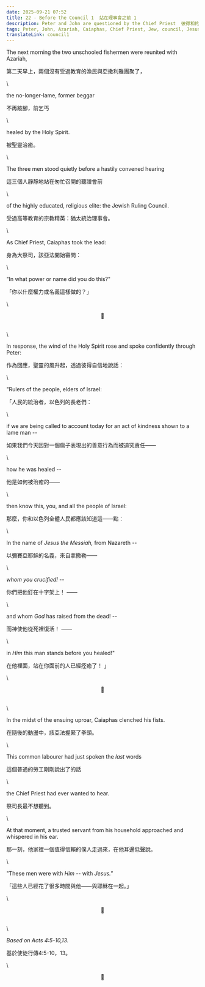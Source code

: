 ```yaml
---
date: 2025-09-21 07:52
title: 22 - Before the Council 1  站在理事會之前 1
description: Peter and John are questioned by the Chief Priest  彼得和約翰被首席牧師審問
tags: Peter, John, Azariah, Caiaphas, Chief Priest, Jew, council, Jesus
translateLink: council1
---
```


The next morning the two unschooled fishermen were reunited with Azariah, 

第二天早上，兩個沒有受過教育的漁民與亞撒利雅團聚了，

\

the no-longer-lame, former beggar 

不再跛腳，前乞丐

\

healed by the Holy Spirit.

被聖靈治癒。

\

The three men stood quietly before a hastily convened hearing 

這三個人靜靜地站在匆忙召開的聽證會前

\

of the highly educated, religious elite: the Jewish Ruling Council.

受過高等教育的宗教精英：猶太統治理事會。

\

As Chief Priest, Caiaphas took the lead: 

身為大祭司，該亞法開始審問：

\

"In what power or name did you do this?"

「你以什麼權力或名義這樣做的？」

\

<center>💠</center>

\
\

In response, the wind of the Holy Spirit rose and spoke confidently through Peter:

作為回應，聖靈的風升起，透過彼得自信地說話：

\

"Rulers of the people, elders of Israel:

「人民的統治者，以色列的長老們：

\

if we are being called to account today for an act of kindness shown to a lame man -- 

如果我們今天因對一個瘸子表現出的善意行為而被追究責任——

\

how he was healed --

他是如何被治癒的——

\

then know this, you, and all the people of Israel: 

那麼，你和以色列全體人民都應該知道這——點：

\

In the name of *Jesus the Messiah,* from Nazareth --

以彌賽亞耶穌的名義，來自拿撒勒——

\

*whom you crucified! --*

你們把他釘在十字架上！ ——

\

and whom *God* has raised from the dead! --

而神使他從死裡復活！ ——

\

in *Him* this man stands before you healed!"

在他裡面，站在你面前的人已經痊癒了！ 」

\

<center>💠</center>

\
\

In the midst of the ensuing uproar, Caiaphas clenched his fists.

在隨後的動盪中，該亞法握緊了拳頭。

\

This common labourer had just spoken the *last* words 

這個普通的勞工剛剛說出了的話

\

the Chief Priest had ever wanted to hear.

祭司長最不想聽到。

\

At that moment, a trusted servant from his household approached and whispered in his ear.

那一刻，他家裡一個值得信賴的僕人走過來，在他耳邊低聲說。

\

"These men were with *Him* -- with *Jesus."*

「這些人已經花了很多時間與他——與耶穌在一起。」

\

<center>💠</center>

\
\

*Based on Acts 4:5-10,13.*

基於使徒行傳4:5-10，13。

\

<center>💠</center>
